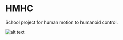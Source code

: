 # HMHC
School project for human motion to humanoid control. 

![alt text](https://gitlab.com/1at7/hmhc/-/blob/master/FollowMe.png)
